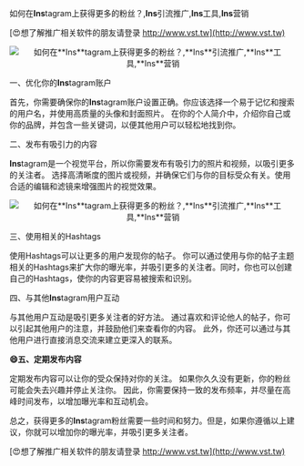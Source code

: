 如何在**Ins**tagram上获得更多的粉丝？,**Ins**引流推广,**Ins**工具,**Ins**营销

[😍想了解推广相关软件的朋友请登录 http://www.vst.tw](http://www.vst.tw)

 <center><img src="https://vst.tw/MP4/tuiguang/png/6.png" alt="如何在**Ins**tagram上获得更多的粉丝？,**Ins**引流推广,**Ins**工具,**Ins**营销"></center>

一、优化你的**Ins**tagram账户

首先，你需要确保你的**Ins**tagram账户设置正确。你应该选择一个易于记忆和搜索的用户名，并使用高质量的头像和封面照片。 在你的个人简介中，介绍你自己或你的品牌，并包含一些关键词，以便其他用户可以轻松地找到你。

二、发布有吸引力的内容

**Ins**tagram是一个视觉平台，所以你需要发布有吸引力的照片和视频，以吸引更多的关注者。 选择高清晰度的图片或视频，并确保它们与你的目标受众有关。使用合适的编辑和滤镜来增强图片的视觉效果。

 <center><img src="https://vst.tw/MP4/tuiguang/png/2.png" alt="如何在**Ins**tagram上获得更多的粉丝？,**Ins**引流推广,**Ins**工具,**Ins**营销"></center>

三、使用相关的Hashtags

使用Hashtags可以让更多的用户发现你的帖子。 你可以通过使用与你的帖子主题相关的Hashtags来扩大你的曝光率，并吸引更多的关注者。同时，你也可以创建自己的Hashtags，使你的内容更容易被搜索和识别。

四、与其他**Ins**tagram用户互动

与其他用户互动是吸引更多关注者的好方法。 通过喜欢和评论他人的帖子，你可以引起其他用户的注意，并鼓励他们来查看你的内容。 此外，你还可以通过与其他用户进行直接消息交流来建立更深入的联系。

**😄五、定期发布内容**

定期发布内容可以让你的受众保持对你的关注。 如果你久久没有更新，你的粉丝可能会失去兴趣并停止关注你。 因此，你需要保持一致的发布频率，并尽量在高峰时间发布，以增加曝光率和互动机会。

总之，获得更多的**Ins**tagram粉丝需要一些时间和努力。但是，如果你遵循以上建议，你就可以增加你的曝光率，并吸引更多关注者。

[😍想了解推广相关软件的朋友请登录 http://www.vst.tw](http://www.vst.tw)



